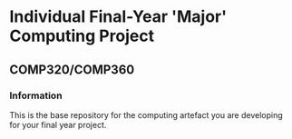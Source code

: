 # Individual Final-Year 'Major' Computing Project
## COMP320/COMP360

### Information

This is the base repository for the computing artefact you are developing for your final year project.